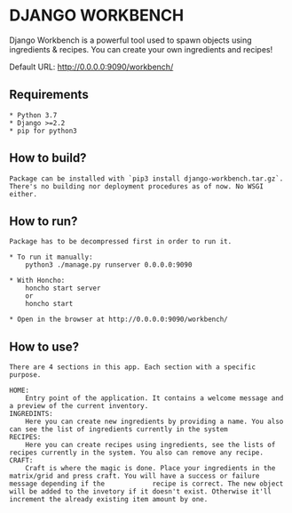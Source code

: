 # DJANGO WORKBENCH

Django Workbench is a powerful tool used to spawn objects using ingredients & recipes. 
You can create your own ingredients and recipes!

Default URL: http://0.0.0.0:9090/workbench/

## Requirements 
	* Python 3.7
	* Django >=2.2
	* pip for python3

## How to build?
	Package can be installed with `pip3 install django-workbench.tar.gz`.
	There's no building nor deployment procedures as of now. No WSGI either.

## How to run?
	Package has to be decompressed first in order to run it.

	* To run it manually:
		python3 ./manage.py runserver 0.0.0.0:9090

	* With Honcho:
		honcho start server
		or 
		honcho start

	* Open in the browser at http://0.0.0.0:9090/workbench/

## How to use?
	There are 4 sections in this app. Each section with a specific purpose.

	HOME:
		Entry point of the application. It contains a welcome message and a preview of the current inventory.
	INGREDINTS:
		Here you can create new ingredients by providing a name. You also can see the list of ingredients currently in the system
	RECIPES:
		Here you can create recipes using ingredients, see the lists of recipes currently in the system. You also can remove any recipe.
	CRAFT:
		Craft is where the magic is done. Place your ingredients in the matrix/grid and press craft. You will have a success or failure message depending if the 			recipe is correct. The new object will be added to the invetory if it doesn't exist. Otherwise it'll increment the already existing item amount by one.




